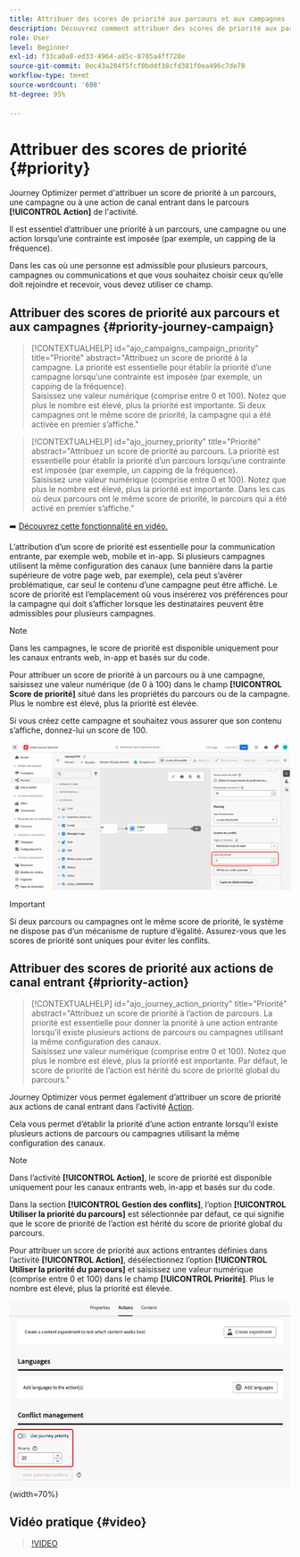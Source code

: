 ```yaml
---
title: Attribuer des scores de priorité aux parcours et aux campagnes
description: Découvrez comment attribuer des scores de priorité aux parcours et aux campagnes.
role: User
level: Beginner
exl-id: f33ca0a8-ed33-4964-a85c-8705a4ff728e
source-git-commit: 0ec43a204f5fcf0bddf38cfd381f0ea496c7de70
workflow-type: tm+mt
source-wordcount: '608'
ht-degree: 95%

---
```


# Attribuer des scores de priorité {#priority}

Journey Optimizer permet d&#39;attribuer un score de priorité à un parcours, une campagne ou à une action de canal entrant dans le parcours **[!UICONTROL Action]** de l&#39;activité.

Il est essentiel d’attribuer une priorité à un parcours, une campagne ou une action lorsqu’une contrainte est imposée (par exemple, un capping de la fréquence).

Dans les cas où une personne est admissible pour plusieurs parcours, campagnes ou communications et que vous souhaitez choisir ceux qu’elle doit rejoindre et recevoir, vous devez utiliser ce champ.

## Attribuer des scores de priorité aux parcours et aux campagnes {#priority-journey-campaign}

>[!CONTEXTUALHELP]
>id="ajo_campaigns_campaign_priority"
>title="Priorité"
>abstract="Attribuez un score de priorité à la campagne. La priorité est essentielle pour établir la priorité d’une campagne lorsqu’une contrainte est imposée (par exemple, un capping de la fréquence).</br>Saisissez une valeur numérique (comprise entre 0 et 100). Notez que plus le nombre est élevé, plus la priorité est importante. Si deux campagnes ont le même score de priorité, la campagne qui a été activée en premier s’affiche."

>[!CONTEXTUALHELP]
>id="ajo_journey_priority"
>title="Priorité"
>abstract="Attribuez un score de priorité au parcours. La priorité est essentielle pour établir la priorité d’un parcours lorsqu’une contrainte est imposée (par exemple, un capping de la fréquence).</br>Saisissez une valeur numérique (comprise entre 0 et 100). Notez que plus le nombre est élevé, plus la priorité est importante. Dans les cas où deux parcours ont le même score de priorité, le parcours qui a été activé en premier s’affiche."

➡️ [Découvrez cette fonctionnalité en vidéo.](#video)

L’attribution d’un score de priorité est essentielle pour la communication entrante, par exemple web, mobile et in-app. Si plusieurs campagnes utilisent la même configuration des canaux (une bannière dans la partie supérieure de votre page web, par exemple), cela peut s’avérer problématique, car seul le contenu d’une campagne peut être affiché. Le score de priorité est l’emplacement où vous insérerez vos préférences pour la campagne qui doit s’afficher lorsque les destinataires peuvent être admissibles pour plusieurs campagnes.

>[!NOTE]
>
>Dans les campagnes, le score de priorité est disponible uniquement pour les canaux entrants web, in-app et basés sur du code.

Pour attribuer un score de priorité à un parcours ou à une campagne, saisissez une valeur numérique (de 0 à 100) dans le champ **[!UICONTROL Score de priorité]** situé dans les propriétés du parcours ou de la campagne. Plus le nombre est élevé, plus la priorité est élevée.

Si vous créez cette campagne et souhaitez vous assurer que son contenu s’affiche, donnez-lui un score de 100.

![](assets/priority-score.png)

>[!IMPORTANT]
>
>Si deux parcours ou campagnes ont le même score de priorité, le système ne dispose pas d’un mécanisme de rupture d’égalité. Assurez-vous que les scores de priorité sont uniques pour éviter les conflits.

## Attribuer des scores de priorité aux actions de canal entrant {#priority-action}

>[!CONTEXTUALHELP]
>id="ajo_journey_action_priority"
>title="Priorité"
>abstract="Attribuez un score de priorité à l’action de parcours. La priorité est essentielle pour donner la priorité à une action entrante lorsqu’il existe plusieurs actions de parcours ou campagnes utilisant la même configuration des canaux.</br>Saisissez une valeur numérique (comprise entre 0 et 100). Notez que plus le nombre est élevé, plus la priorité est importante. Par défaut, le score de priorité de l’action est hérité du score de priorité global du parcours."

Journey Optimizer vous permet également d’attribuer un score de priorité aux actions de canal entrant dans l’activité [Action](../building-journeys/journey-action.md).

Cela vous permet d’établir la priorité d’une action entrante lorsqu’il existe plusieurs actions de parcours ou campagnes utilisant la même configuration des canaux.

>[!NOTE]
>
>Dans l’activité **[!UICONTROL Action]**, le score de priorité est disponible uniquement pour les canaux entrants web, in-app et basés sur du code.

Dans la section **[!UICONTROL Gestion des conflits]**, l’option **[!UICONTROL Utiliser la priorité du parcours]** est sélectionnée par défaut, ce qui signifie que le score de priorité de l’action est hérité du score de priorité global du parcours.

Pour attribuer un score de priorité aux actions entrantes définies dans l’activité **[!UICONTROL Action]**, désélectionnez l’option **[!UICONTROL Utiliser la priorité du parcours]** et saisissez une valeur numérique (comprise entre 0 et 100) dans le champ **[!UICONTROL Priorité]**. Plus le nombre est élevé, plus la priorité est élevée.

![](assets/action-journey-priority-score.png){width=70%}

## Vidéo pratique {#video}

>[!VIDEO](https://video.tv.adobe.com/v/3445003?captions=fre_fr&quality=12)
